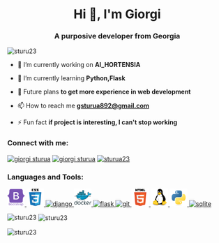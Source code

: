 <h1 align="center">Hi 👋, I'm Giorgi </h1>
<h3 align="center">A purposive developer from Georgia</h3>

<p align="left"> <img src="https://komarev.com/ghpvc/?username=sturu23&label=Profile%20views&color=0e75b6&style=flat" alt="sturu23" /> </p>


- 🔭 I’m currently working on **AI_HORTENSIA**

- 🌱 I’m currently learning **Python,Flask**

- 💬 Future plans **to get more experience in web development**

- 📫 How to reach me **gsturua892@gmail.com**

- ⚡ Fun fact **if project is interesting, I can't stop working**

<h3 align="left">Connect with me:</h3>
<p align="left">
<a href="https://linkedin.com/in/giorgi sturua" target="blank"><img align="center" src="https://raw.githubusercontent.com/rahuldkjain/github-profile-readme-generator/master/src/images/icons/Social/linked-in-alt.svg" alt="giorgi sturua" height="30" width="40" /></a>
<a href="https://fb.com/giorgi sturua" target="blank"><img align="center" src="https://raw.githubusercontent.com/rahuldkjain/github-profile-readme-generator/master/src/images/icons/Social/facebook.svg" alt="giorgi sturua" height="30" width="40" /></a>
<a href="https://instagram.com/sturua23" target="blank"><img align="center" src="https://raw.githubusercontent.com/rahuldkjain/github-profile-readme-generator/master/src/images/icons/Social/instagram.svg" alt="sturua23" height="30" width="40" /></a>
</p>

<h3 align="left">Languages and Tools:</h3>
<p align="left"> <a href="https://getbootstrap.com" target="_blank" rel="noreferrer"> <img src="https://raw.githubusercontent.com/devicons/devicon/master/icons/bootstrap/bootstrap-plain-wordmark.svg" alt="bootstrap" width="40" height="40"/> </a> <a href="https://www.w3schools.com/css/" target="_blank" rel="noreferrer"> <img src="https://raw.githubusercontent.com/devicons/devicon/master/icons/css3/css3-original-wordmark.svg" alt="css3" width="40" height="40"/> </a> <a href="https://www.djangoproject.com/" target="_blank" rel="noreferrer"> <img src="https://cdn.worldvectorlogo.com/logos/django.svg" alt="django" width="40" height="40"/> </a> <a href="https://www.docker.com/" target="_blank" rel="noreferrer"> <img src="https://raw.githubusercontent.com/devicons/devicon/master/icons/docker/docker-original-wordmark.svg" alt="docker" width="40" height="40"/> </a> <a href="https://flask.palletsprojects.com/" target="_blank" rel="noreferrer"> <img src="https://www.vectorlogo.zone/logos/pocoo_flask/pocoo_flask-icon.svg" alt="flask" width="40" height="40"/> </a> <a href="https://git-scm.com/" target="_blank" rel="noreferrer"> <img src="https://www.vectorlogo.zone/logos/git-scm/git-scm-icon.svg" alt="git" width="40" height="40"/> </a> <a href="https://www.w3.org/html/" target="_blank" rel="noreferrer"> <img src="https://raw.githubusercontent.com/devicons/devicon/master/icons/html5/html5-original-wordmark.svg" alt="html5" width="40" height="40"/> </a> <a href="https://www.linux.org/" target="_blank" rel="noreferrer"> <img src="https://raw.githubusercontent.com/devicons/devicon/master/icons/linux/linux-original.svg" alt="linux" width="40" height="40"/> </a> <a href="https://www.python.org" target="_blank" rel="noreferrer"> <img src="https://raw.githubusercontent.com/devicons/devicon/master/icons/python/python-original.svg" alt="python" width="40" height="40"/> </a> <a href="https://www.sqlite.org/" target="_blank" rel="noreferrer"> <img src="https://www.vectorlogo.zone/logos/sqlite/sqlite-icon.svg" alt="sqlite" width="40" height="40"/> </a> </p>

<p><img align="left" src="https://github-readme-stats.vercel.app/api/top-langs?username=sturu23&show_icons=true&locale=en&layout=compact" alt="sturu23" /></p>

<p>&nbsp;<img align="center" src="https://github-readme-stats.vercel.app/api?username=sturu23&show_icons=true&locale=en" alt="sturu23" /></p>

<p><img align="center" src="https://github-readme-streak-stats.herokuapp.com/?user=sturu23&" alt="sturu23" /></p>


